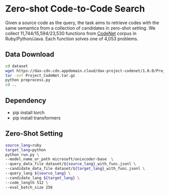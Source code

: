 

# Zero-shot Code-to-Code Search

Given a source code as the query, the task aims to retrieve codes with the same semantics from a collection of candidates in zero-shot setting.  We collect 11,744/15,594/23,530 functions from [CodeNet](https://github.com/IBM/Project_CodeNet) corpus in Ruby/Python/Java. Each function solves one of 4,053 problems. 



## Data Download

```bash
cd dataset
wget https://dax-cdn.cdn.appdomain.cloud/dax-project-codenet/1.0.0/Project_CodeNet.tar.gz
tar -xvf Project_CodeNet.tar.gz
python preprocess.py
cd ..
```



## Dependency 

- pip install torch
- pip install transformers



## Zero-Shot Setting

```bash
source_lang=ruby
target_lang=python
python run.py \
--model_name_or_path microsoft/unixcoder-base  \
--query_data_file dataset/${source_lang}_with_func.jsonl \
--candidate_data_file dataset/${target_lang}_with_func.jsonl \
--query_lang ${source_lang} \
--candidate_lang ${target_lang} \
--code_length 512 \
--eval_batch_size 256 
```



